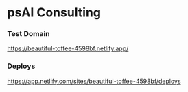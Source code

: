 # psAI Consulting

### Test Domain
https://beautiful-toffee-4598bf.netlify.app/

### Deploys
https://app.netlify.com/sites/beautiful-toffee-4598bf/deploys
